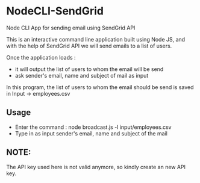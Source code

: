 # NodeCLI-SendGrid
Node CLI App for sending email using SendGrid API

This is an interactive command line application built using Node JS, and with the help of SendGrid API we will send emails to a list of users.

Once the application loads :
* it will output the list of users to whom the email will be send
* ask sender's email, name and subject of mail as input


In this program, the list of users to whom the email should be send is saved in Input -> employees.csv

## Usage

* Enter the command : node broadcast.js -l input/employees.csv
* Type in as input sender's email, name and subject of the mail


## NOTE:
The API key used here is not valid anymore, so kindly create an new API key.
